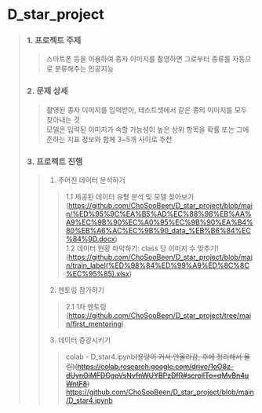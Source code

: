 # D_star_project

> ### 1. 프로젝트 주제
>	>   스마트폰 등을 이용하여 종자 이미지를 촬영하면 그로부터 종류를 자동으로 분류해주는 인공지능
> ### 2. 문제 상세
> > 촬영된 종자 이미지를 입력받아, 테스트셋에서 같은 종의 이미지를 모두 찾아내는 것               
모델은 입력된 이미지가 속할 가능성이 높은 상위 항목을 확률 또는 그에 준하는 지표 정보와 함께 3~5개 사이로 추천
> ### 3. 프로젝트 진행
> > 1. 주어진 데이터 분석하기
> > > 1.1 제공된 데이터 유형 분석 및 모델 찾아보기(https://github.com/ChoSooBeen/D_star_project/blob/main/%ED%95%9C%EA%B5%AD%EC%88%98%EB%AA%A9%EC%9B%90%EC%A0%95%EC%9B%90%EA%B4%80%EB%A6%AC%EC%9B%90_data_%EB%B6%84%EC%84%9D.docx)        
> > > 1.2 데이터 현황 파악하기: class 당 이미지 수 맞추기! (https://github.com/ChoSooBeen/D_star_project/blob/main/train_label(%ED%98%84%ED%99%A9%ED%8C%8C%EC%95%85).xlsx)
> > 2. 멘토링 참가하기
> > > 2.1 1차 멘토링(https://github.com/ChoSooBeen/D_star_project/tree/main/first_mentoring)
> > 3. 데이터 증강시키기
> > > colab - D_star4.ipynb~~(용량이 커서 안올라감, 후에 정리해서 올림)(https://colab.research.google.com/drive/1oO8z-dUynOiMFDGgoVsNvfnWUYBPzDfR#scrollTo=qMvBn4uWntF8)~~          https://github.com/ChoSooBeen/D_star_project/blob/main/D_star4.ipynb
